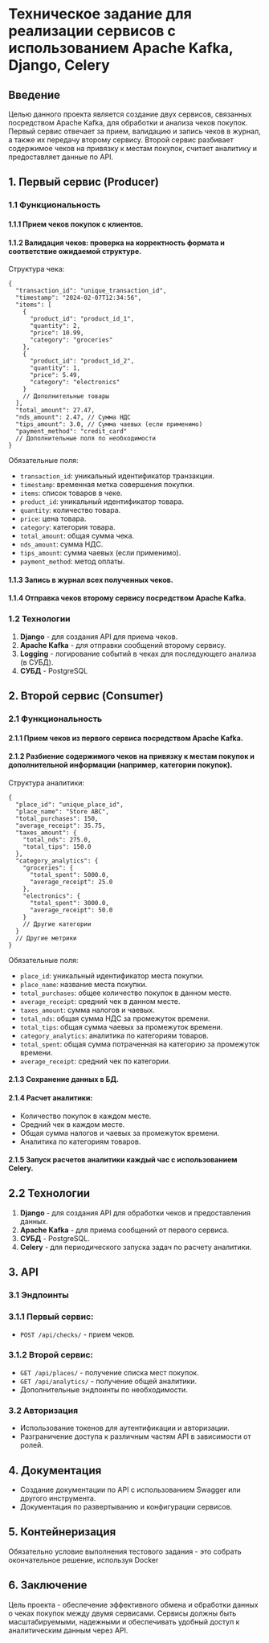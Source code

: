 # Техническое задание для реализации сервисов с использованием Apache Kafka, Django, Celery

## Введение

Целью данного проекта является создание двух сервисов, связанных посредством Apache Kafka, для обработки и анализа чеков покупок. Первый сервис отвечает за прием, валидацию и запись чеков в журнал, а также их передачу второму сервису. Второй сервис разбивает содержимое чеков на привязку к местам покупок, считает аналитику и предоставляет данные по API.

## 1. Первый сервис (Producer)

### 1.1 Функциональность

#### 1.1.1 Прием чеков покупок с клиентов.

#### 1.1.2 Валидация чеков: проверка на корректность формата и соответствие ожидаемой структуре.

Структура чека:

```jsonc
{
  "transaction_id": "unique_transaction_id",
  "timestamp": "2024-02-07T12:34:56",
  "items": [
    {
      "product_id": "product_id_1",
      "quantity": 2,
      "price": 10.99,
      "category": "groceries"
    },
    {
      "product_id": "product_id_2",
      "quantity": 1,
      "price": 5.49,
      "category": "electronics"
    }
    // Дополнительные товары
  ],
  "total_amount": 27.47,
  "nds_amount": 2.47, // Сумма НДС
  "tips_amount": 3.0, // Сумма чаевых (если применимо)
  "payment_method": "credit_card"
  // Дополнительные поля по необходимости
}
```

Обязательные поля:

- `transaction_id`: уникальный идентификатор транзакции.
- `timestamp`: временная метка совершения покупки.
- `items`: список товаров в чеке.
- `product_id`: уникальный идентификатор товара.
- `quantity`: количество товара.
- `price`: цена товара.
- `category`: категория товара.
- `total_amount`: общая сумма чека.
- `nds_amount`: сумма НДС.
- `tips_amount`: сумма чаевых (если применимо).
- `payment_method`: метод оплаты.

#### 1.1.3 Запись в журнал всех полученных чеков.

#### 1.1.4 Отправка чеков второму сервису посредством Apache Kafka.

### 1.2 Технологии

1. **Django** - для создания API для приема чеков.
2. **Apache Kafka** - для отправки сообщений второму сервису.
3. **Logging** - логирование событий в чеках для последующего анализа (в СУБД).
4. **СУБД** - PostgreSQL

## 2. Второй сервис (Consumer)

### 2.1 Функциональность

#### 2.1.1 Прием чеков из первого сервиса посредством Apache Kafka.

#### 2.1.2 Разбиение содержимого чеков на привязку к местам покупок и дополнительной информации (например, категории покупок).

Структура аналитики:

```jsonc
{
  "place_id": "unique_place_id",
  "place_name": "Store ABC",
  "total_purchases": 150,
  "average_receipt": 35.75,
  "taxes_amount": {
    "total_nds": 275.0,
    "total_tips": 150.0
  },
  "category_analytics": {
    "groceries": {
      "total_spent": 5000.0,
      "average_receipt": 25.0
    },
    "electronics": {
      "total_spent": 3000.0,
      "average_receipt": 50.0
    }
    // Другие категории
  }
  // Другие метрики
}
```

Обязательные поля:

- `place_id`: уникальный идентификатор места покупки.
- `place_name`: название места покупки.
- `total_purchases`: общее количество покупок в данном месте.
- `average_receipt`: средний чек в данном месте.
- `taxes_amount`: сумма налогов и чаевых.
- `total_nds`: общая сумма НДС за промежуток времени.
- `total_tips`: общая сумма чаевых за промежуток времени.
- `category_analytics`: аналитика по категориям товаров.
- `total_spent`: общая сумма потраченная на категорию за промежуток времени.
- `average_receipt`: средний чек по категории.

#### 2.1.3 Сохранение данных в БД.

#### 2.1.4 Расчет аналитики:

- Количество покупок в каждом месте.
- Средний чек в каждом месте.
- Общая сумма налогов и чаевых за промежуток времени.
- Аналитика по категориям товаров.

#### 2.1.5 Запуск расчетов аналитики каждый час с использованием Celery.

## 2.2 Технологии

1. **Django** - для создания API для обработки чеков и предоставления данных.
2. **Apache Kafka** - для приема сообщений от первого сервиса.
3. **СУБД** - PostgreSQL.
4. **Celery** - для периодического запуска задач по расчету аналитики.

## 3. API

### 3.1 Эндпоинты

### 3.1.1 Первый сервис:

- `POST /api/checks/` - прием чеков.

### 3.1.2 Второй сервис:

- `GET /api/places/` - получение списка мест покупок.
- `GET /api/analytics/` - получение общей аналитики.
- Дополнительные эндпоинты по необходимости.

### 3.2 Авторизация

- Использование токенов для аутентификации и авторизации.
- Разграничение доступа к различным частям API в зависимости от ролей.

## 4. Документация

- Создание документации по API с использованием Swagger или другого инструмента.
- Документация по развертыванию и конфигурации сервисов.

## 5. Контейнеризация

Обязательно условие выполнения тестового задания - это собрать окончательное решение, используя Docker

## 6. Заключение

Цель проекта - обеспечение эффективного обмена и обработки данных о чеках покупок между двумя сервисами. Сервисы должны быть масштабируемыми, надежными и обеспечивать удобный доступ к аналитическим данным через API.
